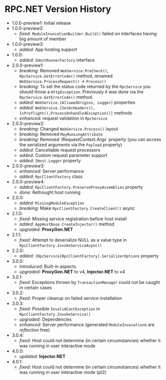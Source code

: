 # RPC.NET Version History
- 1.0.0-preview1: Initial release
- 1.0.0-preview2:
  - *fixed:* `ModuleInvocationBuilder.Build()` failed on interfaces having big amount of member
- 1.0.0-preview3:
  - *added:* App hosting support
- 1.0.0:
  - *added:* `IHostRunnerFactory` interface
- 2.0.0-preview1:
  - *breaking:* Removed `WebService.PreCheck()`, `RpcService.GetErrorCode()` method, renamed `WebService.ProcessRequest()` -> `Process()`
  - *breaking:* To set the status code returned by the `RpcService` you should throw a `HttpException`. Previously it was done via the `RpcService.GetErrorCode()` method.
  - *added:* `WebService.[AllowedOrigins, Logger]` properties
  - *added:* `WebService.[SetAcHeaders(), IsPreflight(),ProcessUnhandledException()]` methods
  - *enhanced:* request validation in `RpcService`
- 2.0.0-preview2:
  - *breaking:* Changed `WebService.Process()` layout
  - *breaking:* Removed `MayRunLongAttribute`
  - *breaking:* Removed ˙IRequestContext.Args˙ property (you can access the serialized arguments via the `Payload` property)
  - *added:* Cancellable request processors
  - *added:* Custom request parameter support
  - *added:* `IHost.Logger` property
- 2.0.0-preview3:
  - *enhanced:* Server performance
  - *added:* `RpcClientFactory` class
- 2.0.0-preview4:
  - *added:* `RpcClientFactory.PreserveProxyAssemblies` property
  - *done:* Rethought host running
- 2.0.0:
  - *added:* `MissingModuleException`
  - *breaking:* Make `RpcClientFactory.CreateClient()` async
- 2.1.0:
  - *fixed:* Missing service registration before host install
  - *added:* `AppHostBase.CreateInjector()` method
  - *upgraded:* **ProxyGen.NET**
- 2.1.1:
  - *fixed:* Attempt to deserialize NULL as a value type in `RpcClientFactory.InvokeServiceAsync()`
- 2.2.0:
  - *added:* `[RpcService|RpcClientFactory].SerializerOptions` property
- 3.0.0:
  - *introduced:* Built-in aspects
  - *upgraded:* **ProxyGen.NET** to v4, **Injector.NET** to v4
- 3.0.1:
  - *fixed:* Exceptions thrown by `TransactionManager` could not be caught in certain cases
- 3.0.2:
  - *fixed:* Proper cleanup on failed service installation
- 3.0.3:
  - *fixed:* Possible `InvalidCastException` in `RpcClientFactory.InvokeService()`
  - *upgraded:* Dependencies
  - *enhanced:* Server performance (generated `ModuleInvocation`s are *reflection* free)
- 3.0.4:
  - *fixed:* Host could not determine (in certain circumstances) whether it was running in user interactive mode
- 4.0.0:
  - *updated:* **Injector.NET**
- 4.0.1:
  - *fixed:* Host could not determine (in certain circumstances) whether it was running in user interactive mode (pt2)